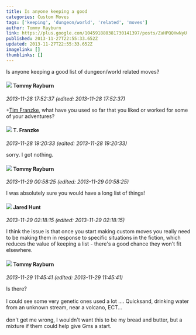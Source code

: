 ```yaml
---
title: Is anyone keeping a good
categories: Custom Moves
tags: ['keeping', 'dungeon/world', 'related', 'moves']
author: Tommy Rayburn
link: https://plus.google.com/104591880381730141397/posts/ZaHPQQHwNyU
published: 2013-11-27T22:55:33.652Z
updated: 2013-11-27T22:55:33.652Z
imagelink: []
thumblinks: []
---
```


Is anyone keeping a good list of dungeon/world related moves?
<div id='comment z13bx1kw3qeyg5ry204chrtzpuekuj0pvfw'>
  <h4><img src='{{site.baseurl}}//images/avatars/104591880381730141397_photo.jpg'> Tommy Rayburn</h4>
      <p><cite>2013-11-28 17:52:37 (edited: 2013-11-28 17:52:37)</cite></p>
        <p><span class="proflinkWrapper"><span class="proflinkPrefix">+</span><a class="proflink" href="https://plus.google.com/110330901807759406775" oid="110330901807759406775">Tim Franzke</a></span>, what have you used so far that you liked or worked for some of your adventures?</p>
</div>
        

<div id='comment z13bx1kw3qeyg5ry204chrtzpuekuj0pvfw'>
  <h4><img src='{{site.baseurl}}//images/avatars/110330901807759406775_photo.jpg'> T. Franzke</h4>
      <p><cite>2013-11-28 19:20:33 (edited: 2013-11-28 19:20:33)</cite></p>
        <p>sorry. I got nothing. </p>
</div>
        

<div id='comment z13bx1kw3qeyg5ry204chrtzpuekuj0pvfw'>
  <h4><img src='{{site.baseurl}}//images/avatars/104591880381730141397_photo.jpg'> Tommy Rayburn</h4>
      <p><cite>2013-11-29 00:58:25 (edited: 2013-11-29 00:58:25)</cite></p>
        <p>I was absolutely sure you would have a long list of things!</p>
</div>
        

<div id='comment z13bx1kw3qeyg5ry204chrtzpuekuj0pvfw'>
  <h4><img src='{{site.baseurl}}//images/avatars/114672456174673088574_photo.jpg'> Jared Hunt</h4>
      <p><cite>2013-11-29 02:18:15 (edited: 2013-11-29 02:18:15)</cite></p>
        <p>I think the issue is that once you start making custom moves you really need to be making them in response to specific situations in the fiction, which reduces the value of keeping a list - there&#39;s a good chance they won&#39;t fit elsewhere.</p>
</div>
        

<div id='comment z13bx1kw3qeyg5ry204chrtzpuekuj0pvfw'>
  <h4><img src='{{site.baseurl}}//images/avatars/104591880381730141397_photo.jpg'> Tommy Rayburn</h4>
      <p><cite>2013-11-29 11:45:41 (edited: 2013-11-29 11:45:41)</cite></p>
        <p>Is there? <br /><br />I could see some very genetic ones used a lot .... Quicksand, drinking water from an unknown stream, near a volcano, ECT...<br /><br />don&#39;t get me wrong, I wouldn&#39;t want this to be my bread and butter, but a mixture if them could help give Gms a start.</p>
</div>
        